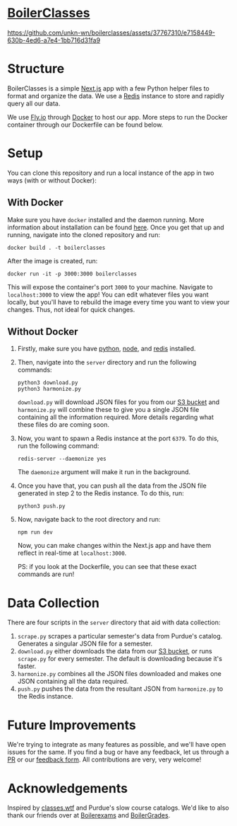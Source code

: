 # [BoilerClasses](https://www.boilerclasses.com/)


https://github.com/unkn-wn/boilerclasses/assets/37767310/e7158449-630b-4ed6-a7e4-1bb716d31fa9


# Structure
BoilerClasses is a simple [Next.js](https://nextjs.org/) app with a few Python helper files to format and organize the data. We use a [Redis](https://redis.io/) instance to store and rapidly query all our data. 

We use [Fly.io](https://fly.io/) through [Docker](https://www.docker.com/) to host our app. More steps to run the Docker container through our Dockerfile can be found below. 

# Setup
You can clone this repository and run a local instance of the app in two ways (with or without Docker):

## With Docker
Make sure you have `docker` installed and the daemon running. More information about installation can be found [here](https://docs.docker.com/get-docker/). Once you get that up and running, navigate into the cloned repository and run:

```
docker build . -t boilerclasses
```
After the image is created, run:
```
docker run -it -p 3000:3000 boilerclasses
```
This will expose the container's port `3000` to your machine. Navigate to `localhost:3000` to view the app! You can edit whatever files you want locally, but you'll have to rebuild the image every time you want to view your changes. Thus, not ideal for quick changes.

## Without Docker
1. Firstly, make sure you have [python](https://www.python.org/downloads/), [node](https://nodejs.org/en/download/), and [redis](https://redis.io/docs/install/install-redis/) installed.
2. Then, navigate into the `server` directory and run the following commands:
   ```
   python3 download.py
   python3 harmonize.py
   ```
   `download.py` will download JSON files for you from our [S3 bucket](https://s3.amazonaws.com/boilerclasses) and `harmonize.py` will combine these to give you a single JSON file containing all the information required. More details regarding what these files do are coming soon.  
3. Now, you want to spawn a Redis instance at the port `6379`. To do this, run the following command:
   ```
   redis-server --daemonize yes
   ```
   The `daemonize` argument will make it run in the background.
4. Once you have that, you can push all the data from the JSON file generated in step 2 to the Redis instance. To do this, run:
   ```
   python3 push.py
   ```
5. Now, navigate back to the root directory and run:
   ```
   npm run dev
   ```
   Now, you can make changes within the Next.js app and have them reflect in real-time at `localhost:3000`.

   PS: if you look at the Dockerfile, you can see that these exact commands are run!

# Data Collection
There are four scripts in the `server` directory that aid with data collection:
1. `scrape.py` scrapes a particular semester's data from Purdue's catalog. Generates a singular JSON file for a semester.
3. `download.py` either downloads the data from our [S3 bucket](https://s3.amazonaws.com/boilerclasses), or runs `scrape.py` for every semester. The default is downloading because it's faster.
4. `harmonize.py` combines all the JSON files downloaded and makes one JSON containing all the data required.
5. `push.py` pushes the data from the resultant JSON from `harmonize.py` to the Redis instance.


# Future Improvements
We're trying to integrate as many features as possible, and we'll have open issues for the same. If you find a bug or have any feedback, let us through a [PR](https://github.com/unkn-wn/boilerclasses/pulls) or our [feedback form](https://docs.google.com/forms/d/e/1FAIpQLScoE5E-G7dbr7-v9dY5S7UeIoojjMTjP_XstLz38GBpib5MPA/viewform). All contributions are very, very welcome!

# Acknowledgements
Inspired by [classes.wtf](https://classes.wtf) and Purdue's slow course catalogs. We'd like to also thank our friends over at [Boilerexams](https://boilerexams.com) and [BoilerGrades](https://boilergrades.com/).
